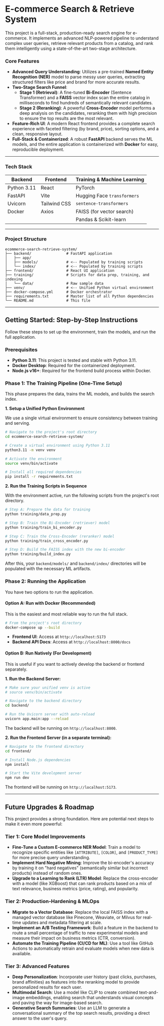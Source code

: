 # E-commerce Search & Retrieve System

This project is a full-stack, production-ready search engine for e-commerce. It implements an advanced NLP-powered pipeline to understand complex user queries, retrieve relevant products from a catalog, and rank them intelligently using a state-of-the-art two-stage architecture.

### Core Features

-   **Advanced Query Understanding**: Utilizes a pre-trained **Named Entity Recognition (NER)** model to parse messy user queries, extracting structured filters like price and brand for more accurate results.
-   **Two-Stage Search Funnel**:
    -   **Stage 1 (Retrieval)**: A fine-tuned **Bi-Encoder** (Sentence Transformer) and a **FAISS** vector index scan the entire catalog in milliseconds to find hundreds of semantically relevant candidates.
    -   **Stage 2 (Reranking)**: A powerful **Cross-Encoder** model performs a deep analysis on the candidates, reranking them with high precision to ensure the top results are the most relevant.
-   **Feature-Rich UI**: A modern React frontend provides a complete search experience with faceted filtering (by brand, price), sorting options, and a clean, responsive layout.
-   **Full-Stack & Containerized**: A robust **FastAPI** backend serves the ML models, and the entire application is containerized with **Docker** for easy, reproducible deployment.

---

### Tech Stack

| Backend          | Frontend         | Training & Machine Learning      |
| ---------------- | ---------------- | -------------------------------- |
| Python 3.11      | React            | PyTorch                          |
| FastAPI          | Vite             | Hugging Face `transformers`      |
| Uvicorn          | Tailwind CSS     | `sentence-transformers`          |
| Docker           | Axios            | FAISS (for vector search)        |
|                  |                  | Pandas & Scikit-learn            |

---

### Project Structure

```
ecommerce-search-retrieve-system/
├── backend/                # FastAPI application
│   ├── app/
│   ├── models/             # <-- Populated by training scripts
│   └── index/              # <-- Populated by training scripts
├── frontend/               # React UI application
├── training/               # Scripts for data prep, training, and indexing
│   └── data/               # Raw sample data
├── venv/                   # <-- Unified Python virtual environment
├── docker-compose.yml      # Docker orchestrator
├── requirements.txt        # Master list of all Python dependencies
└── README.md               # This file
```

---

## Getting Started: Step-by-Step Instructions

Follow these steps to set up the environment, train the models, and run the full application.

### Prerequisites

-   **Python 3.11**: This project is tested and stable with Python 3.11.
-   **Docker Desktop**: Required for the containerized deployment.
-   **Node.js v16+**: Required for the frontend build process within Docker.

### Phase 1: The Training Pipeline (One-Time Setup)

This phase prepares the data, trains the ML models, and builds the search index.

**1. Setup a Unified Python Environment**

We use a single virtual environment to ensure consistency between training and serving.

```bash
# Navigate to the project's root directory
cd ecommerce-search-retrieve-system/

# Create a virtual environment using Python 3.11
python3.11 -m venv venv

# Activate the environment
source venv/bin/activate

# Install all required dependencies
pip install -r requirements.txt
```

**2. Run the Training Scripts in Sequence**

With the environment active, run the following scripts from the project's root directory.

```bash
# Step A: Prepare the data for training
python training/data_prep.py

# Step B: Train the Bi-Encoder (retriever) model
python training/train_bi_encoder.py

# Step C: Train the Cross-Encoder (reranker) model
python training/train_cross_encoder.py

# Step D: Build the FAISS index with the new bi-encoder
python training/build_index.py
```

After this, your `backend/models/` and `backend/index/` directories will be populated with the necessary ML artifacts.

### Phase 2: Running the Application

You have two options to run the application.

#### Option A: Run with Docker (Recommended)

This is the easiest and most reliable way to run the full stack.

```bash
# From the project's root directory
docker-compose up --build
```

-   **Frontend UI**: Access at `http://localhost:5173`
-   **Backend API Docs**: Access at `http://localhost:8000/docs`

#### Option B: Run Natively (For Development)

This is useful if you want to actively develop the backend or frontend separately.

**1. Run the Backend Server:**
```bash
# Make sure your unified venv is active
# source venv/bin/activate

# Navigate to the backend directory
cd backend/

# Run the Uvicorn server with auto-reload
uvicorn app.main:app --reload
```
The backend will be running on `http://localhost:8000`.

**2. Run the Frontend Server (in a separate terminal):**
```bash
# Navigate to the frontend directory
cd frontend/

# Install Node.js dependencies
npm install

# Start the Vite development server
npm run dev
```
The frontend will be running on `http://localhost:5173`.

---

## Future Upgrades & Roadmap

This project provides a strong foundation. Here are potential next steps to make it even more powerful:

### Tier 1: Core Model Improvements

-   **Fine-Tune a Custom E-commerce NER Model**: Train a model to recognize specific entities like `[ATTRIBUTE]`, `[COLOR]`, and `[PRODUCT_TYPE]` for more precise query understanding.
-   **Implement Hard Negative Mining**: Improve the bi-encoder's accuracy by training it on "hard negatives" (semantically similar but incorrect products) instead of random ones.
-   **Upgrade to a Learning to Rank (LTR) Model**: Replace the cross-encoder with a model (like XGBoost) that can rank products based on a mix of text relevance, business metrics (price, rating), and popularity.

### Tier 2: Production-Hardening & MLOps

-   **Migrate to a Vector Database**: Replace the local FAISS index with a managed vector database like Pinecone, Weaviate, or Milvus for real-time updates and metadata filtering at scale.
-   **Implement an A/B Testing Framework**: Build a feature in the backend to route a small percentage of traffic to new experimental models and measure their impact on business metrics (CTR, conversion).
-   **Automate the Training Pipeline (CI/CD for ML)**: Use a tool like GitHub Actions to automatically retrain and evaluate models when new data is available.

### Tier 3: Advanced Features

-   **Deep Personalization**: Incorporate user history (past clicks, purchases, brand affinities) as features into the reranking model to provide personalized results for each user.
-   **Multimodal Search**: Use a model like CLIP to create combined text-and-image embeddings, enabling search that understands visual concepts and paving the way for image-based search.
-   **Generative Search Summaries**: Use an LLM to generate a conversational summary of the top search results, providing a direct answer to the user's query.
